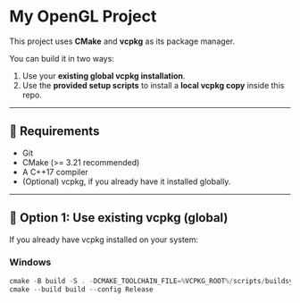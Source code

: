 # My OpenGL Project

This project uses **CMake** and **vcpkg** as its package manager.

You can build it in two ways:
1. Use your **existing global vcpkg installation**.
2. Use the **provided setup scripts** to install a **local vcpkg copy** inside this repo.

---

## 🔧 Requirements
- Git
- CMake (>= 3.21 recommended)
- A C++17 compiler
- (Optional) vcpkg, if you already have it installed globally.

---

## 🚀 Option 1: Use existing vcpkg (global)
If you already have vcpkg installed on your system:

### Windows
```powershell
cmake -B build -S . -DCMAKE_TOOLCHAIN_FILE=%VCPKG_ROOT%/scripts/buildsystems/vcpkg.cmake -DCMAKE_BUILD_TYPE=Release
cmake --build build --config Release
